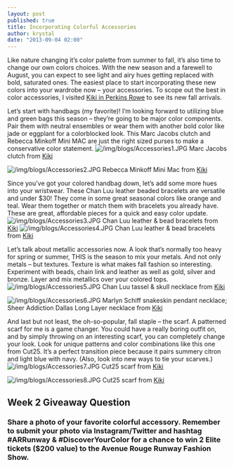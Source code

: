```yaml
---
layout: post
published: true
title: Incorporating Colorful Accessories
author: krystal
date: "2013-09-04 02:00"
---
```


Like nature changing it’s color palette from summer to fall, it’s also time to change our own colors choices. With the new season and a farewell to August, you can expect to see light and airy hues getting replaced with bold, saturated ones. The easiest place to start incorporating these new colors into your wardrobe now – your accessories. To scope out the best in color accessories, I visited [Kiki in Perkins Rowe](https://www.facebook.com/shopkiki) to see its new fall arrivals. 

Let’s start with handbags (my favorite)! I’m looking forward to utilizing blue and green bags this season – they’re going to be major color components. Pair them with neutral ensembles or wear them with another bold color like jade or eggplant for a colorblocked look. This Marc Jacobs clutch and Rebecca Minkoff Mini MAC are just the right sized purses to make a conservative color statement.
![/img/blogs/Accessories1.JPG](//img/blogs/Accessories1.JPG)
Marc Jacobs clutch from [Kiki](https://www.facebook.com/shopkiki)

![/img/blogs/Accessories2.JPG](//img/blogs/Accessories2.JPG)
Rebecca Minkoff Mini Mac from [Kiki](https://www.facebook.com/shopkiki)

Since you’ve got your colored handbag down, let’s add some more hues into your wristwear. These Chan Luu leather beaded bracelets are versatile and under $30! They come in some great seasonal colors like orange and teal. Wear them together or match them with bracelets you already have. These are great, affordable pieces for a quick and easy color update. 
![/img/blogs/Accessories3.JPG](//img/blogs/Accessories3.JPG)
Chan Luu leather & bead bracelets from [Kiki](https://www.facebook.com/shopkiki)
![/img/blogs/Accessories4.JPG](//img/blogs/Accessories4.JPG)
Chan Luu leather & bead bracelets from [Kiki](https://www.facebook.com/shopkiki)

Let’s talk about metallic accessories now. A look that’s normally too heavy for spring or summer, THIS is the season to mix your metals. And not only metals – but textures. Texture is what makes fall fashion so interesting. Experiment with beads, chain link and leather as well as gold, silver and bronze. Layer and mix metallics over your colored tops. 
![/img/blogs/Accessories5.JPG](//img/blogs/Accessories5.JPG)
Chan Luu tassel & skull necklace from [Kiki](https://www.facebook.com/shopkiki)

![/img/blogs/Accessories6.JPG](//img/blogs/Accessories6.JPG)
Marlyn Schiff snakeskin pendant necklace; Sheer Addiction Dallas Long Layer necklace from [Kiki](https://www.facebook.com/shopkiki)

And last but not least, the oh-so-popular, fall staple – the scarf. A patterned scarf for me is a game changer. You could have a really boring outfit on, and by simply throwing on an interesting scarf, you can completely change your look. Look for unique patterns and color combinations like this one from Cut25. It’s a perfect transition piece because it pairs summery citron and light blue with navy. (Also, look into new ways to tie your scarves.)
![/img/blogs/Accessories7.JPG](//img/blogs/Accessories7.JPG)
Cut25 scarf from [Kiki](https://www.facebook.com/shopkiki)

![/img/blogs/Accessories8.JPG](//img/blogs/Accessories8.JPG)
Cut25 scarf from [Kiki](https://www.facebook.com/shopkiki)

## Week 2 Giveaway Question
### Share a photo of your favorite colorful accessory. Remember to submit your photo via Instagram/Twitter and hashtag #ARRunway & #DiscoverYourColor for a chance to win 2 Elite tickets ($200 value) to the Avenue Rouge Runway Fashion Show.
<div id="olapic_widget"></div><script type="text/javascript" src="https://widgets.olapic.com/render?element_id=olapic_widget&customer_id=215621&widget_type=full&gallery=1740979539"></script>